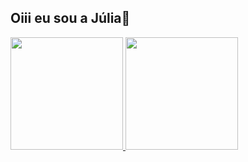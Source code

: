 ## Oiii eu sou a Júlia👋

<div>
  <a href="https://github.com/juliakarolaynne">
  <img height="180em" src="https://github-readme-stats-eight-theta.vercel.app/api?username=juliakarolaynne&show_icons=true&theme=dracula&include_all_commits=true&count_private=true"/>
  <img height="180em" src="https://github-readme-stats-eight-theta.vercel.app/api/top-langs/?username=juliakarolaynne&layout=compact&langs_count=8&theme=dracula"/>
<div>

